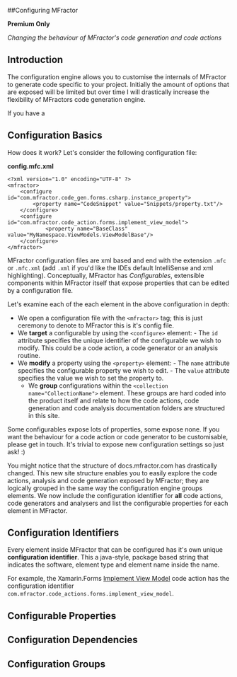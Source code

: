 
##Configuring MFractor

**Premium Only**

*Changing the behaviour of MFractor's code generation and code actions*

## Introduction

The configuration engine allows you to customise the internals of MFractor to generate code specific to your project. Initially the amount of options that are exposed will be limited but over time I will drastically increase the flexibility of MFractors code generation engine.

If you have a

## Configuration Basics

How does it work? Let's consider the following configuration file:

**config.mfc.xml**
```
<?xml version="1.0" encoding="UTF-8" ?>
<mfractor>
	<configure id="com.mfractor.code_gen.forms.csharp.instance_property">
		<property name="CodeSnippet" value="Snippets/property.txt"/>
	</configure>
	<configure id="com.mfractor.code_action.forms.implement_view_model">
			<property name="BaseClass" value="MyNamespace.ViewModels.ViewModelBase"/>
	</configure>
</mfractor>
```

MFractor configuration files are xml based and end with the extension `.mfc` or `.mfc.xml` (add `.xml` if you'd like the IDEs default IntelliSense and xml highlighting). Conceptually, MFractor has *Configurables*, extensible components within MFractor itself that expose properties that can be edited by a configuration file.

Let's examine each of the each element in the above configuration in depth:

   - We open a configuration file with the `<mfractor>` tag; this is just ceremony to denote to MFractor this is it's config file.
   - We **target** a configurable by using the `<configure>` element:
    - The `id` attribute specifies the unique identifier of the configurable we wish to modify. This could be a code action, a code generator or an analysis routine.
   - We **modify** a property using the `<property>` element:
    - The `name` attribute specifies the configurable property we wish to edit.
    - The `value` attribute specifies the value we wish to set the property to.
	 - We **group** configurations within the `<collection name="CollectionName">` element. These groups are hard coded into the product itself and relate to how the code actions, code generation and code analysis documentation folders are structured in this site.

Some configurables expose lots of properties, some expose none. If you want the behaviour for a code action or code generator to be customisable, please get in touch. It's trivial to expose new configuration settings so just ask! :)

You might notice that the structure of docs.mfractor.com has drastically changed. This new site structure enables you to easily explore the code actions, analysis and code generation exposed by MFractor; they are logically grouped in the same way the configuration engine groups elements. We now include the configuration identifier for **all** code actions, code generators and analysers and list the configurable properties for each element in MFractor.

## Configuration Identifiers

Every element inside MFractor that can be configured has it's own unique **configuration identifier**. This a java-style, package based string that indicates the software, element type and element name inside the name.

For example, the Xamarin.Forms [Implement View Model](/code-actions/xamarin-forms-xaml/generate.md#implement-view-model) code action has the configuration identifier `com.mfractor.code_actions.forms.implement_view_model`.

## Configurable Properties

## Configuration Dependencies

## Configuration Groups
